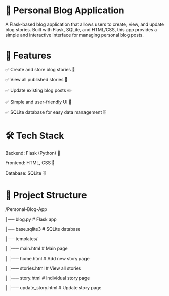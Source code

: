  # 📖 Personal Blog Application
A Flask-based blog application that allows users to create, view, and update blog stories. Built with Flask, SQLite, and HTML/CSS, this app provides a simple and interactive interface for managing personal blog posts.

# 🚀 Features
✅ Create and store blog stories 📜

✅ View all published stories 🧐

✅ Update existing blog posts ✏️

✅ Simple and user-friendly UI 🎨

✅ SQLite database for easy data management 🗄️

# 🛠️ Tech Stack
Backend: Flask (Python) 🐍

Frontend: HTML, CSS 🎨

Database: SQLite 🗄️


# 📂 Project Structure
/Personal-Blog-App

│── blog.py                 # Flask app

│── base.sqlite3             # SQLite database

│── templates/

│		├── main.html            # Main page

│		├── home.html            # Add new story page

│		├── stories.html         # View all stories

│		├── story.html           # Individual story page
	
│		├── update_story.html    # Update story page
